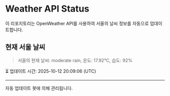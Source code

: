 
# Weather API Status

이 리포지토리는 OpenWeather API를 사용하여 서울의 날씨 정보를 자동으로 업데이트합니다.

## 현재 서울 날씨
> 서울의 현재 날씨: moderate rain, 온도: 17.92°C, 습도: 92%

⏳ 업데이트 시간: 2025-10-12 20:09:06 (UTC)

---
자동 업데이트 봇에 의해 관리됩니다.
